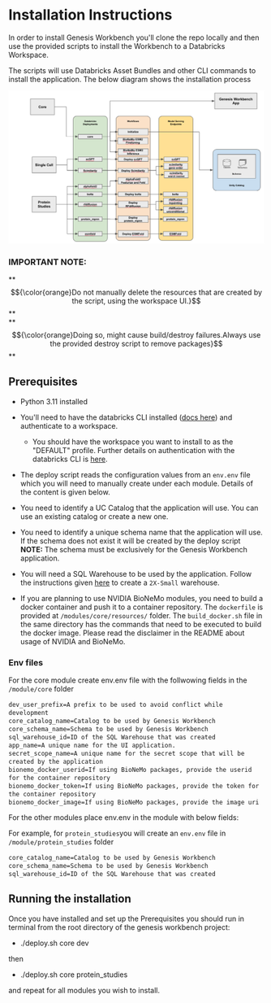 # Installation Instructions

In order to install Genesis Workbench you'll clone the repo locally and then use the provided scripts to install the Workbench to a Databricks Workspace. 

The scripts will use Databricks Asset Bundles and other CLI commands to install the application. The below diagram shows the installation process
<br>

<img src="https://github.com/databricks-industry-solutions/genesis-workbench/blob/main/docs/images/deployment.png" alt="Generative AI in Life Sciences" width="700"/>

### **IMPORTANT NOTE:**
** $${\color{orange}Do not manually delete the resources that are created by the script, using the workspace UI.}$$ **
<br>
** $${\color{orange}Doing so, might cause build/destroy failures.Always use the provided destroy script to remove packages}$$ **

## Prerequisites

 - Python 3.11 installed

 - You'll need to have the databricks CLI installed ([docs here](https://docs.databricks.com/aws/en/dev-tools/cli/install)) and authenticate to a workspace. 
   - You should have the workspace you want to install to as the "DEFAULT" profile. Further details on authentication with the databricks CLI is [here](https://docs.databricks.com/aws/en/dev-tools/cli/authentication).
 - The deploy script reads the configuration values from an `env.env` file which you will need to manually create under each module. Details of the content is given below.
 - You need to identify a UC Catalog that the application will use. You can use an existing catalog or create a new one.
 - You need to identify a unique schema name that the application will use. If the schema does not exist it will be created by the deploy script<br> **NOTE:** The schema must be exclusively for the Genesis Workbench application.
 - You will need a SQL Warehouse to be used by the application. Follow the instructions given [here](https://docs.databricks.com/aws/en/compute/sql-warehouse/create) to create a `2X-Small` warehouse.
 - If you are planning to use NVIDIA BioNeMo modules, you need to build a docker container and push it to a container repository. The `dockerfile` is provided at `/modules/core/resources/` folder. The `build_docker.sh` file in the same directory has the commands that need to be executed to build the docker image. Please read the disclaimer in the README about usage of NVIDIA and BioNeMo.

### Env files

For the core module create env.env file with the follwowing fields in the `/module/core` folder

```
dev_user_prefix=A prefix to be used to avoid conflict while development
core_catalog_name=Catalog to be used by Genesis Workbench
core_schema_name=Schema to be used by Genesis Workbench
sql_warehouse_id=ID of the SQL Warehouse that was created
app_name=A unique name for the UI application. 
secret_scope_name=A unique name for the secret scope that will be created by the application
bionemo_docker_userid=If using BioNeMo packages, provide the userid for the container repository
bionemo_docker_token=If using BioNeMo packages, provide the token for the container repository
bionemo_docker_image=If using BioNeMo packages, provide the image uri
```

For the other modules place env.env in the module with below fields:

For example, for `protein_studies`you will create an `env.env` file in `/module/protein_studies` folder

```
core_catalog_name=Catalog to be used by Genesis Workbench
core_schema_name=Schema to be used by Genesis Workbench
sql_warehouse_id=ID of the SQL Warehouse that was created
```

## Running the installation

Once you have installed and set up the Prerequisites you should run in terminal from the root directory of the genesis workbench project:

 - ./deploy.sh core dev           

then

 - ./deploy.sh core protein_studies

and repeat for all modules you wish to install.           



